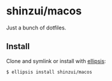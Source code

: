 # shinzui/macos
Just a bunch of dotfiles.

## Install
Clone and symlink or install with [ellipsis][ellipsis]:

```
$ ellipsis install shinzui/macos
```

[ellipsis]: http://ellipsis.sh

